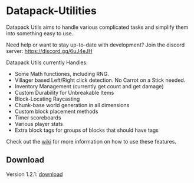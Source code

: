 # Datapack-Utilities
Datapack Utils aims to handle various complicated tasks and simplify them into something easy to use.

Need help or want to stay up-to-date with development? Join the discord server: https://discord.gg/6uJ4eJH

Datapack Utils currently Handles:

* Some Math functiones, including RNG.
* Villager based Left/Right click detection. No Carrot on a Stick needed.
* Inventory Management (currently get count and get damage)
* Custom Durability for Unbreakable Items
* Block-Locating Raycasting
* Chunk-base world generation in all dimensions
* Custom block placement methods
* Timer scoreboards
* Various player stats
* Extra block tags for groups of blocks that should have tags

Check out the [wiki](https://github.com/ImCoolYeah105/Datapack-Utilities/wiki) for more information on how to use these features.

## Download

Version 1.2.1: [download](https://www.dropbox.com/s/na0wcshchx4f0n8/DatapackUtils_v1.2.1.zip?dl=1)
